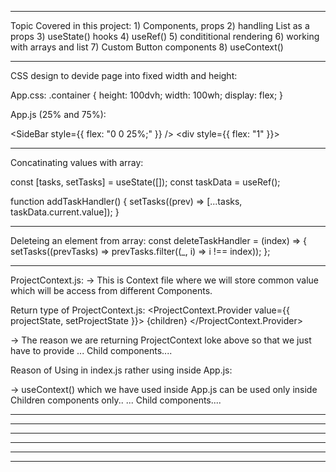 ************************************************************************************************
Topic Covered in this project:
    1) Components, props 
    2) handling List as a props 
    3) useState() hooks
    4) useRef()
    5) condititional rendering
    6) working with arrays and list
    7) Custom Button components
    8) useContext()
************************************************************************************************
CSS design to devide page into fixed width and height:

App.css:
    .container {
        height: 100dvh;
        width: 100wh;
        display: flex;
        }

App.js (25% and 75%):
    <div className="container">
      <SideBar style={{ flex: "0 0 25%;" }} />
      <div style={{ flex: "1" }}></div>
    </div>

************************************************************************************************
Concatinating values with array:

  const [tasks, setTasks] = useState([]);
  const taskData = useRef();

  function addTaskHandler() {
    setTasks((prev) => [...tasks, taskData.current.value]);
  } 

************************************************************************************************
Deleteing an element from array:
      const deleteTaskHandler = (index) => {
            setTasks((prevTasks) => prevTasks.filter((_, i) => i !== index));
        };


************************************************************************************************
ProjectContext.js:
-> This is Context file where we will store common value which will be access from different Components.

Return type of ProjectContext.js:
    <ProjectContext.Provider value={{ projectState, setProjectState }}>
      {children}
    </ProjectContext.Provider>  

-> The reason we are returning ProjectContext loke above so that we just have to provide 
      <ProjectProvider> 
      ...  Child components....
      </ProjectProvider>
      
Reason of Using in index.js rather using inside App.js:
    <ProjectProvider>
      <App />
    </ProjectProvider>

-> useContext() which we have used inside App.js can be used only inside Children components only..
      <ProjectProvider> 
      ...  Child components....
      </ProjectProvider>

************************************************************************************************





************************************************************************************************







************************************************************************************************






************************************************************************************************







************************************************************************************************








************************************************************************************************